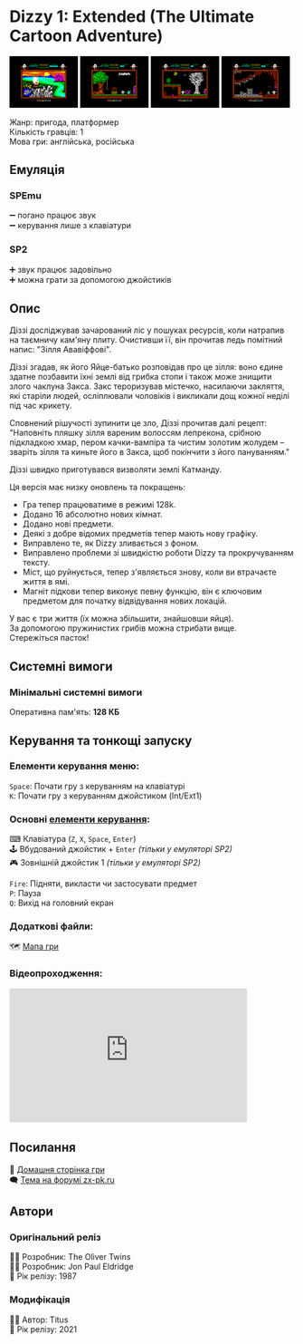 # Dizzy 1: Extended (The Ultimate Cartoon Adventure)

<img src="screenshots/d/scrn_dizzy1-ext_01.png" width="24%"> 
<img src="screenshots/d/scrn_dizzy1-ext_02.png" width="24%"> 
<img src="screenshots/d/scrn_dizzy1-ext_03.png" width="24%"> 
<img src="screenshots/d/scrn_dizzy1-ext_04.png" width="24%">

Жанр: пригода, платформер  
Кількість гравців: 1  
Мова гри: англійська, російська  

## Емуляція
### SPEmu
➖ погано працює звук  
➖ керування лише з клавіатури  
### SP2
➕ звук працює задовільно  
➕ можна грати за допомогою джойстиків  

## Опис
Діззі досліджував зачарований ліс у пошуках ресурсів, коли натрапив на таємничу кам'яну плиту. Очистивши її, він прочитав ледь помітний напис: "Зілля Ававіффові".

Діззі згадав, як його Яйце-батько розповідав про це зілля: воно єдине здатне позбавити їхні землі від грибка стопи і також може знищити злого чаклуна Закса. Закс тероризував містечко, насилаючи закляття, які старіли людей, осліплювали чоловіків і викликали дощ кожної неділі під час крикету.

Сповнений рішучості зупинити це зло, Діззі прочитав далі рецепт: "Наповніть пляшку зілля вареним волоссям лепрекона, срібною підкладкою хмар, пером качки-вампіра та чистим золотим жолудем – зваріть зілля та киньте його в Закса, щоб покінчити з його пануванням."

Діззі швидко приготувався визволяти землі Катманду.


Ця версія має низку оновлень та покращень:

- Гра тепер працюватиме в режимі 128k.
- Додано 16 абсолютно нових кімнат.
- Додано нові предмети.
- Деякі з добре відомих предметів тепер мають нову графіку.
- Виправлено те, як Dizzy зливається з фоном.
- Виправлено проблеми зі швидкістю роботи Dizzy та прокручуванням тексту.
- Міст, що руйнується, тепер з'являється знову, коли ви втрачаєте життя в ямі.
- Магніт підкови тепер виконує певну функцію, він є ключовим предметом для початку відвідування нових локацій.

У вас є три життя (їх можна збільшити, знайшовши яйця).  
За допомогою пружинистих грибів можна стрибати вище.  
Стережіться пасток!

## Системні вимоги

### Мінімальні системні вимоги
Оперативна пам'ять: **128 КБ**

## Керування та тонкощі запуску
### Елементи керування меню:

`Space`: Почати гру з керуванням на клавіатурі  
`K`: Почати гру з керуванням джойстиком (Int/Ext1)  

### Основні [елементи керування](../controllers.md):
⌨ Клавіатура (`Z`, `X`, `Space`, `Enter`)  
🕹 Вбудований джойстик + `Enter` *(тільки у емуляторі SP2)*  
🎮 Зовнішній джойстик 1 *(тільки у емуляторі SP2)*  

`Fire`: Підняти, викласти чи застосувати предмет  
`P`: Пауза  
`Q`: Вихід на головний екран  

### Додаткові файли:
🗺 [Мапа гри](https://maps.speccy.cz/maps/DizzyExtendedEdition2021.png)  

### Відеопроходження:
<iframe width="420" height="236" src="https://www.youtube.com/embed/guNCHODHj3o" title="YouTube video player" frameborder="0" allowfullscreen></iframe>

## Посилання

🏡 [Домашня сторінка гри](https://yolkfolk.com/games/dizzy-the-ultimate-cartoon-adventure-2021-extended-edition/)  
🗨 [Тема на форумі zx-pk.ru](https://zx-pk.ru/threads/32932-dizzy-1-48k-extended-version-2021.html)  

## Автори
### Оригінальний реліз
👨‍💻 Розробник: The Oliver Twins  
👨‍💻 Розробник: Jon Paul Eldridge  
📅 Рік релізу: 1987  

### Модифікація
👨‍💻 Автор: Titus  
📅 Рік релізу: 2021  
